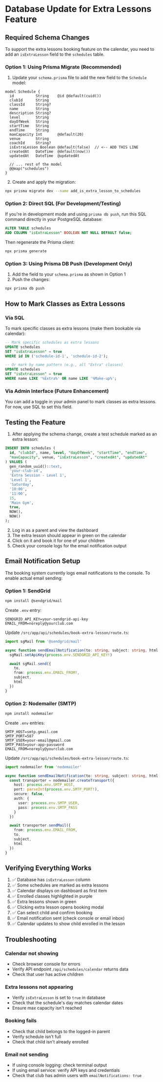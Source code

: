 # Database Update for Extra Lessons Feature

## Required Schema Changes

To support the extra lessons booking feature on the calendar, you need to add an `isExtraLesson` field to the `schedules` table.

### Option 1: Using Prisma Migrate (Recommended)

1. Update your `schema.prisma` file to add the new field to the `Schedule` model:

```prisma
model Schedule {
  id          String    @id @default(cuid())
  clubId      String
  classId     String?
  name        String
  description String?
  level       String
  dayOfWeek   String
  startTime   String
  endTime     String
  maxCapacity Int       @default(20)
  venue       String
  coachId     String?
  isExtraLesson Boolean @default(false)  // <-- ADD THIS LINE
  createdAt   DateTime  @default(now())
  updatedAt   DateTime  @updatedAt

  // ... rest of the model
  @@map("schedules")
}
```

2. Create and apply the migration:

```bash
npx prisma migrate dev --name add_is_extra_lesson_to_schedules
```

### Option 2: Direct SQL (For Development/Testing)

If you're in development mode and using `prisma db push`, run this SQL command directly in your PostgreSQL database:

```sql
ALTER TABLE schedules
ADD COLUMN "isExtraLesson" BOOLEAN NOT NULL DEFAULT false;
```

Then regenerate the Prisma client:

```bash
npx prisma generate
```

### Option 3: Using Prisma DB Push (Development Only)

1. Add the field to your `schema.prisma` as shown in Option 1
2. Push the changes:

```bash
npx prisma db push
```

## How to Mark Classes as Extra Lessons

### Via SQL

To mark specific classes as extra lessons (make them bookable via calendar):

```sql
-- Mark specific schedules as extra lessons
UPDATE schedules
SET "isExtraLesson" = true
WHERE id IN ('schedule-id-1', 'schedule-id-2');

-- Or mark by name pattern (e.g., all "Extra" classes)
UPDATE schedules
SET "isExtraLesson" = true
WHERE name LIKE '%Extra%' OR name LIKE '%Make-up%';
```

### Via Admin Interface (Future Enhancement)

You can add a toggle in your admin panel to mark classes as extra lessons. For now, use SQL to set this field.

## Testing the Feature

1. After applying the schema change, create a test schedule marked as an extra lesson:

```sql
INSERT INTO schedules (
  id, "clubId", name, level, "dayOfWeek", "startTime", "endTime",
  "maxCapacity", venue, "isExtraLesson", "createdAt", "updatedAt"
) VALUES (
  gen_random_uuid()::text,
  'your-club-id',
  'Extra Session - Level 1',
  'Level 1',
  'Saturday',
  '10:00',
  '11:00',
  15,
  'Main Gym',
  true,
  NOW(),
  NOW()
);
```

2. Log in as a parent and view the dashboard
3. The extra lesson should appear in green on the calendar
4. Click on it and book it for one of your children
5. Check your console logs for the email notification output

## Email Notification Setup

The booking system currently logs email notifications to the console. To enable actual email sending:

### Option 1: SendGrid

```bash
npm install @sendgrid/mail
```

Create `.env` entry:
```env
SENDGRID_API_KEY=your-sendgrid-api-key
EMAIL_FROM=noreply@yourclub.com
```

Update `/src/app/api/schedules/book-extra-lesson/route.ts`:

```typescript
import sgMail from '@sendgrid/mail'

async function sendEmailNotification(to: string, subject: string, html: string) {
  sgMail.setApiKey(process.env.SENDGRID_API_KEY!)

  await sgMail.send({
    to,
    from: process.env.EMAIL_FROM!,
    subject,
    html
  })
}
```

### Option 2: Nodemailer (SMTP)

```bash
npm install nodemailer
```

Create `.env` entries:
```env
SMTP_HOST=smtp.gmail.com
SMTP_PORT=587
SMTP_USER=your-email@gmail.com
SMTP_PASS=your-app-password
EMAIL_FROM=noreply@yourclub.com
```

Update `/src/app/api/schedules/book-extra-lesson/route.ts`:

```typescript
import nodemailer from 'nodemailer'

async function sendEmailNotification(to: string, subject: string, html: string) {
  const transporter = nodemailer.createTransport({
    host: process.env.SMTP_HOST,
    port: parseInt(process.env.SMTP_PORT!),
    secure: false,
    auth: {
      user: process.env.SMTP_USER,
      pass: process.env.SMTP_PASS
    }
  })

  await transporter.sendMail({
    from: process.env.EMAIL_FROM,
    to,
    subject,
    html
  })
}
```

## Verifying Everything Works

1. ✅ Database has `isExtraLesson` column
2. ✅ Some schedules are marked as extra lessons
3. ✅ Calendar displays on dashboard as first item
4. ✅ Enrolled classes highlighted in purple
5. ✅ Extra lessons shown in green
6. ✅ Clicking extra lesson opens booking modal
7. ✅ Can select child and confirm booking
8. ✅ Email notification sent (check console or email inbox)
9. ✅ Calendar updates to show child enrolled in the lesson

## Troubleshooting

### Calendar not showing
- Check browser console for errors
- Verify API endpoint `/api/schedules/calendar` returns data
- Check that user has active children

### Extra lessons not appearing
- Verify `isExtraLesson` is set to `true` in database
- Check that the schedule's day matches calendar dates
- Ensure max capacity isn't reached

### Booking fails
- Check that child belongs to the logged-in parent
- Verify schedule isn't full
- Check that child isn't already enrolled

### Email not sending
- If using console logging: check terminal output
- If using email service: verify API keys and credentials
- Check that club has admin users with `emailNotifications: true`
